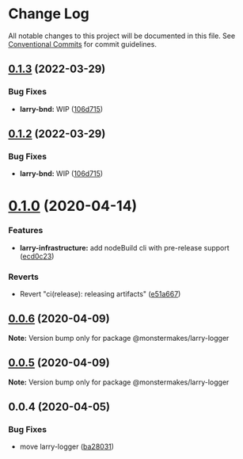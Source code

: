 # Change Log

All notable changes to this project will be documented in this file.
See [Conventional Commits](https://conventionalcommits.org) for commit guidelines.

## [0.1.3](https://github.com/monstermakes/larry-logger/compare/@monstermakes/larry-logger@0.1.1...@monstermakes/larry-logger@0.1.3) (2022-03-29)


### Bug Fixes

* **larry-bnd:** WIP  ([106d715](https://github.com/monstermakes/larry-logger/commit/106d7151437e8ffbb12f762475f5475ac7dcf39a))





## [0.1.2](https://github.com/monstermakes/larry-logger/compare/@monstermakes/larry-logger@0.1.1...@monstermakes/larry-logger@0.1.2) (2022-03-29)


### Bug Fixes

* **larry-bnd:** WIP  ([106d715](https://github.com/monstermakes/larry-logger/commit/106d7151437e8ffbb12f762475f5475ac7dcf39a))





# [0.1.0](https://github.com/monstermakes/larry-logger/compare/@monstermakes/larry-logger@0.0.6...@monstermakes/larry-logger@0.1.0) (2020-04-14)


### Features

* **larry-infrastructure:** add nodeBuild cli with pre-release support ([ecd0c23](https://github.com/monstermakes/larry-logger/commit/ecd0c23a6a56e1592cc421c2457f420e351848c5))


### Reverts

* Revert "ci(release): releasing artifacts" ([e51a667](https://github.com/monstermakes/larry-logger/commit/e51a667fc8bc57afd1338725472da486025f4edd))





## [0.0.6](https://github.com/monstermakes/larry-logger/compare/@monstermakes/larry-logger@0.0.5...@monstermakes/larry-logger@0.0.6) (2020-04-09)

**Note:** Version bump only for package @monstermakes/larry-logger





## [0.0.5](https://github.com/monstermakes/larry-logger/compare/@monstermakes/larry-logger@0.0.4...@monstermakes/larry-logger@0.0.5) (2020-04-09)

**Note:** Version bump only for package @monstermakes/larry-logger





## 0.0.4 (2020-04-05)


### Bug Fixes

* move larry-logger ([ba28031](https://github.com/monstermakes/larry-logger/commit/ba28031937b2ee53c8951812694c2585bd081251))
